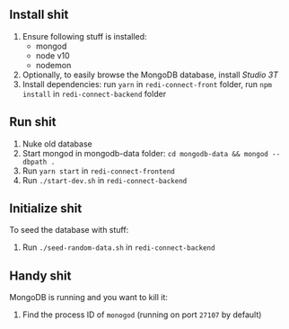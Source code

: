 ## Install shit
1. Ensure following stuff is installed:
   - mongod
   - node v10
   - nodemon
2. Optionally, to easily browse the MongoDB database, install *Studio 3T*
3. Install dependencies: run `yarn` in `redi-connect-front` folder, run `npm install` in `redi-connect-backend` folder

## Run shit
1. Nuke old database
2. Start mongod in mongodb-data folder: `cd mongodb-data && mongod --dbpath .`
3. Run `yarn start` in `redi-connect-frontend`
4. Run `./start-dev.sh` in `redi-connect-backend`

## Initialize shit
To seed the database with stuff:
1. Run `./seed-random-data.sh` in `redi-connect-backend`

## Handy shit
MongoDB is running and you want to kill it:
1. Find the process ID of `monogod` (running on port `27107` by default)
